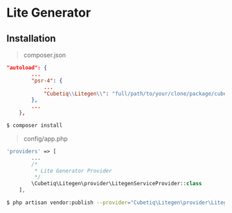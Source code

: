 # Lite Generator

## Installation
> composer.json 
```json
"autoload": {
        ...
        "psr-4": {
            ...
            "Cubetiq\\Litegen\\": "full/path/to/your/clone/package/cubetiq/litegen/src"
        },
        ...
    },
```

```sh
$ composer install
```

> config/app.php
```php
'providers' => [
        ...
        /*
         * Lite Generator Provider
         */
        \Cubetiq\Litegen\provider\LitegenServiceProvider::class
    ],

```

```sh
$ php artisan vendor:publish --provider="Cubetiq\Litegen\provider\LitegenServiceProvider"
```